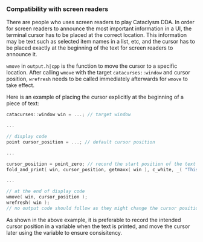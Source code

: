 ### Compatibility with screen readers

There are people who uses screen readers to play Cataclysm DDA. In order for screen
readers to announce the most important information in a UI, the terminal cursor has
to be placed at the correct location. This information may be text such as selected
item names in a list, etc, and the cursor has to be placed exactly at the beginning
of the text for screen readers to announce it.

`wmove` in `output.h|cpp` is the function to move the cursor to a specific location.
After calling `wmove` with the target `catacurses::window` and cursor position,
`wrefresh` needs to be called immediately afterwards for `wmove` to take effect.

Here is an example of placing the cursor explicitly at the beginning of a piece
of text:

```cpp
catacurses::window win = ...; // target window

...

// display code
point cursor_position = ...; // default cursor position

...

cursor_position = point_zero; // record the start position of the text
fold_and_print( win, cursor_position, getmaxx( win ), c_white, _( "This text is important" ) );

...

// at the end of display code
wmove( win, cursor_position );
wrefresh( win );
// no output code should follow as they might change the cursor position
```

As shown in the above example, it is preferable to record the intended cursor
position in a variable when the text is printed, and move the cursor later using
the variable to ensure consisitency.
